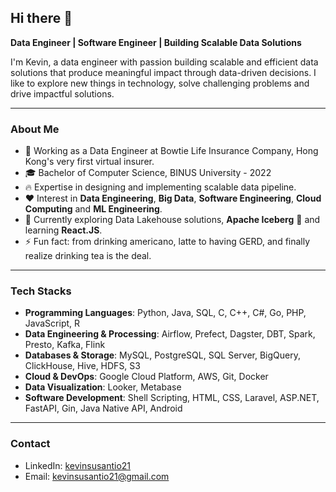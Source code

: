 ## Hi there 👋
**Data Engineer | Software Engineer | Building Scalable Data Solutions**

I'm Kevin, a data engineer with passion building scalable and efficient data solutions that produce meaningful impact through data-driven decisions. I like to explore new things in technology, solve challenging problems and drive impactful solutions.

-----
### About Me
- 💼 Working as a Data Engineer at Bowtie Life Insurance Company, Hong Kong's very first virtual insurer.
- 🎓 Bachelor of Computer Science, BINUS University - 2022
- 🔥 Expertise in designing and implementing scalable data pipeline.
- ❤️ Interest in **Data Engineering**, **Big Data**, **Software Engineering**, **Cloud Computing** and **ML Engineering**.
- 🔎 Currently exploring Data Lakehouse solutions, **Apache Iceberg** 🥶 and learning **React.JS**.
- ⚡ Fun fact: from drinking americano, latte to having GERD, and finally realize drinking tea is the deal.
-----
### Tech Stacks
- **Programming Languages**: Python, Java, SQL, C, C++, C#, Go, PHP, JavaScript, R
- **Data Engineering & Processing**: Airflow, Prefect, Dagster, DBT, Spark, Presto, Kafka, Flink
- **Databases & Storage**: MySQL, PostgreSQL, SQL Server, BigQuery, ClickHouse, Hive, HDFS, S3
- **Cloud & DevOps**: Google Cloud Platform, AWS, Git, Docker
- **Data Visualization**: Looker, Metabase
- **Software Development**: Shell Scripting, HTML, CSS, Laravel, ASP.NET, FastAPI, Gin, Java Native API, Android
-----
### Contact
- LinkedIn: [kevinsusantio21](https://www.linkedin.com/in/kevinsusantio21/)
- Email: kevinsusantio21@gmail.com
